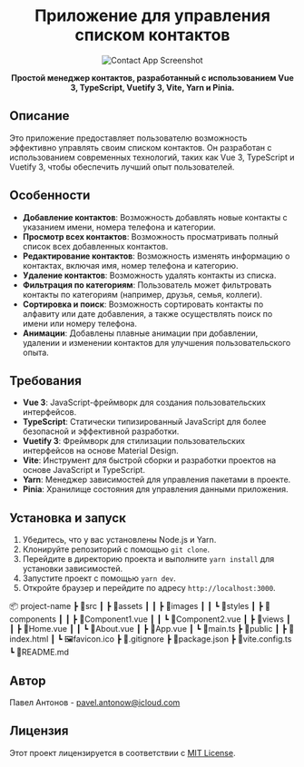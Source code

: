 <h1 align="center">Приложение для управления списком контактов</h1>

<p align="center">
  <img src="http://surl.li/skxsq" alt="Contact App Screenshot">
</p>

<p align="center">
  <strong>Простой менеджер контактов, разработанный с использованием Vue 3, TypeScript, Vuetify 3, Vite, Yarn и Pinia.</strong>
</p>

## Описание

Это приложение предоставляет пользователю возможность эффективно управлять своим списком контактов. Он разработан с использованием современных технологий, таких как Vue 3, TypeScript и Vuetify 3, чтобы обеспечить лучший опыт пользователей.

## Особенности

- **Добавление контактов**: Возможность добавлять новые контакты с указанием имени, номера телефона и категории.
- **Просмотр всех контактов**: Возможность просматривать полный список всех добавленных контактов.
- **Редактирование контактов**: Возможность изменять информацию о контактах, включая имя, номер телефона и категорию.
- **Удаление контактов**: Возможность удалять контакты из списка.
- **Фильтрация по категориям**: Пользователь может фильтровать контакты по категориям (например, друзья, семья, коллеги).
- **Сортировка и поиск**: Возможность сортировать контакты по алфавиту или дате добавления, а также осуществлять поиск по имени или номеру телефона.
- **Анимации**: Добавлены плавные анимации при добавлении, удалении и изменении контактов для улучшения пользовательского опыта.

## Требования

- **Vue 3**: JavaScript-фреймворк для создания пользовательских интерфейсов.
- **TypeScript**: Статически типизированный JavaScript для более безопасной и эффективной разработки.
- **Vuetify 3**: Фреймворк для стилизации пользовательских интерфейсов на основе Material Design.
- **Vite**: Инструмент для быстрой сборки и разработки проектов на основе JavaScript и TypeScript.
- **Yarn**: Менеджер зависимостей для управления пакетами в проекте.
- **Pinia**: Хранилище состояния для управления данными приложения.

## Установка и запуск

1. Убедитесь, что у вас установлены Node.js и Yarn.
2. Клонируйте репозиторий с помощью `git clone`.
3. Перейдите в директорию проекта и выполните `yarn install` для установки зависимостей.
4. Запустите проект с помощью `yarn dev`.
5. Откройте браузер и перейдите по адресу `http://localhost:3000`.

📦 project-name
 ┣ 📂src
 ┃ ┣ 📂assets
 ┃ ┃ ┣ 📂images
 ┃ ┃ ┗ 📂styles
 ┃ ┣ 📂components
 ┃ ┃ ┣ 📄Component1.vue
 ┃ ┃ ┗ 📄Component2.vue
 ┃ ┣ 📂views
 ┃ ┃ ┣ 📄Home.vue
 ┃ ┃ ┗ 📄About.vue
 ┃ ┣ 📄App.vue
 ┃ ┗ 📄main.ts
 ┣ 📂public
 ┃ ┣ 📄index.html
 ┃ ┗ 🖼️favicon.ico
 ┣ 📄.gitignore
 ┣ 📄package.json
 ┣ 📄vite.config.ts
 ┗ 📄README.md

## Автор

Павел Антонов - pavel.antonow@icloud.com

## Лицензия

Этот проект лицензируется в соответствии с [MIT License](https://opensource.org/licenses/MIT).
